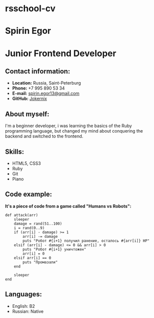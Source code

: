 # rsschool-cv
# Spirin Egor
# Junior Frontend Developer
## Contact information:
* __Location:__ Russia, Saint-Peterburg
* __Phone:__ +7 995 890 53 34
* __E-mail:__ spirin.egor13@gmail.com
* __GitHub:__ [Jokernix](https://github.com/Jokernics "GitHub Profile") 
## About myself:

I'm a beginner developer, i was learning the basics of the Ruby programming language, but changed my mind about conquering the backend and switched to the frontend.

## Skills:

* HTML5, CSS3
* Ruby 
* Git
* Piano 

## Code example:
__It's a piece of code from a game called "Humans vs Robots":__

~~~
def attack(arr)
    sleeper
    damage = rand(51..100)
    i = rand(0..9)
    if (arr[i] - damage) >= 1
        arr[i] -= damage
        puts "Робот #{i+1} получил ранение, осталось #{arr[i]} HP"
    elsif (arr[i] - damage) <= 0 && arr[i] > 0
        puts "Робот #{i+1} уничтожен"
        arr[i] = 0
    elsif arr[i] == 0
        puts "Промазали"
    end

    sleeper
end
~~~

## Languages:
* English: B2
* Russian: Native



